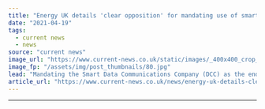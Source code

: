 ```yaml
---
title: "Energy UK details 'clear opposition' for mandating use of smart meters for smart EV charging"
date: "2021-04-19"
tags: 
  - current news
  - news
source: "current news"
image_url: "https://www.current-news.co.uk/static/images/_400x400_crop_center-center/smart-charging-report-image-Energy-UK.jpg"
image_fp: "/assets/img/post_thumbnails/80.jpg"
lead: "Mandating the Smart Data Communications Company (DCC) as the enduring solution for smart charging is “not the way to go” according to a new Energy UK report."
article_url: "https://www.current-news.co.uk/news/energy-uk-details-clear-opposition-for-mandating-use-of-smart-meters-for-smart-ev-charging?utm_source=rss-feeds&utm_medium=rss&utm_campaign=rss"
---
```


---
